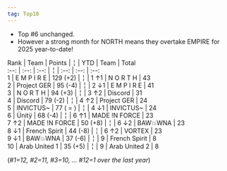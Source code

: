 ```yaml
---
tag: Top10
---
```

- Top #6 unchanged. 
- However a strong month for NORTH means they overtake EMPIRE for 2025 year-to-date!



Rank | Team | Points |  ╎  | YTD  | Team | Total  
:--: | :--: | :--: |  ╎  | :--: | :--: | :--:  
1 | E M P I R E | 129 (+2) |  ╎  | 1  ↑1 | N O R T H | 43  
2 | Project GER | 95 (-4) |  ╎  | 2  ↓1 | E M P I R E | 41  
3 | N O R T H | 94 (+3) |  ╎  | 3  ↑2 | Discord | 31  
4 | Discord | 79 (-2) |  ╎  | 4  ↑2 | Project GER | 24  
5 | INVICTUS~ | 77 ( = ) |  ╎  | 4  ↓1 | INVICTUS~ | 24  
6 | Ünitÿ | 68 (-4) |  ╎  | 6  ↑1 | MADE !N FORCE | 23  
7 ↑2 | MADE !N FORCE | 50 (+8) |  ╎  | 6  ↓2 | BAW💥WNA | 23  
8 ↓1 | French Spirit | 44 (-8) |  ╎  | 6  ↑2 | VORTEX | 23  
9 ↓1 | BAW💥WNA | 37 (-6) |  ╎  | 9 | French Spirit | 8  
10 | Arab United 1 | 35 (+5) |  ╎  | 9 | Arab United 2 | 8  
    
(*#1=12, #2=11, #3=10,  … #12=1 over the last year*)
